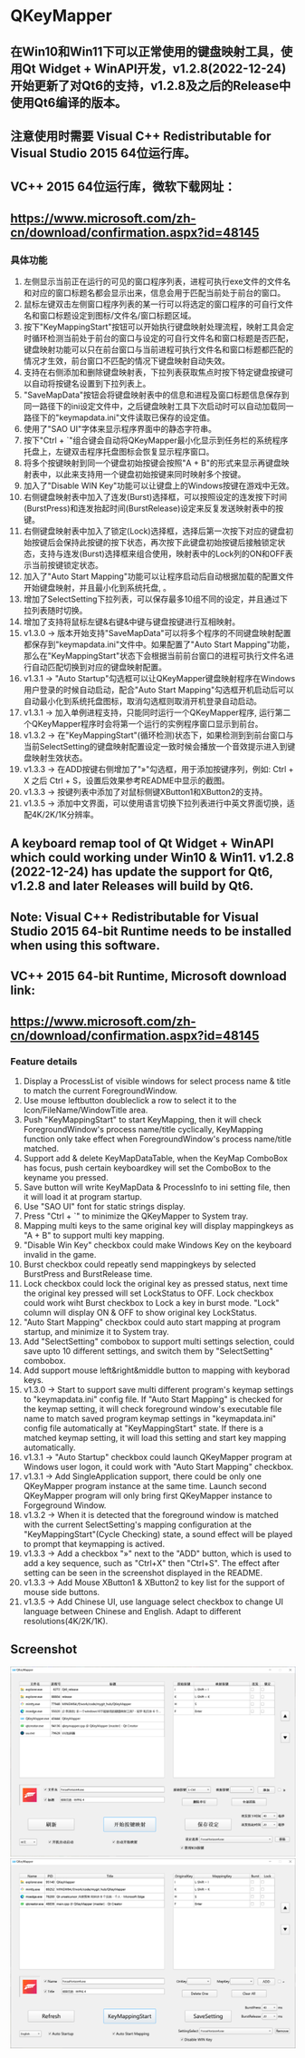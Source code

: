 # QKeyMapper
## 在Win10和Win11下可以正常使用的键盘映射工具，使用Qt Widget + WinAPI开发，v1.2.8(2022-12-24)开始更新了对Qt6的支持，v1.2.8及之后的Release中使用Qt6编译的版本。
## 注意使用时需要 Visual C++ Redistributable for Visual Studio 2015 64位运行库。
## VC++ 2015 64位运行库，微软下载网址：
## https://www.microsoft.com/zh-cn/download/confirmation.aspx?id=48145

### 具体功能
1. 左侧显示当前正在运行的可见的窗口程序列表，进程可执行exe文件的文件名和对应的窗口标题名都会显示出来，信息会用于匹配当前处于前台的窗口。
2. 鼠标左键双击左侧窗口程序列表的某一行可以将选定的窗口程序的可自行文件名和窗口标题设定到图标/文件名/窗口标题区域。
3. 按下"KeyMappingStart"按钮可以开始执行键盘映射处理流程，映射工具会定时循环检测当前处于前台的窗口与设定的可自行文件名和窗口标题是否匹配，键盘映射功能可以只在前台窗口与当前进程可执行文件名和窗口标题都匹配的情况才生效，前台窗口不匹配的情况下键盘映射自动失效。
4. 支持在右侧添加和删除键盘映射表，下拉列表获取焦点时按下特定键盘按键可以自动将按键名设置到下拉列表上。
5. "SaveMapData"按钮会将键盘映射表中的信息和进程及窗口标题信息保存到同一路径下的ini设定文件中，之后键盘映射工具下次启动时可以自动加载同一路径下的"keymapdata.ini"文件读取已保存的设定值。
6. 使用了"SAO UI"字体来显示程序界面中的静态字符串。
7. 按下"Ctrl + `"组合键会自动将QKeyMapper最小化显示到任务栏的系统程序托盘上，左键双击程序托盘图标会恢复显示程序窗口。
8. 将多个按键映射到同一个键盘初始按键会按照"A + B"的形式来显示再键盘映射表中，以此来支持用一个键盘初始按键来同时映射多个按键。
9. 加入了"Disable WIN Key"功能可以让键盘上的Windows按键在游戏中无效。
10. 右侧键盘映射表中加入了连发(Burst)选择框，可以按照设定的连发按下时间(BurstPress)和连发抬起时间(BurstRelease)设定来反复发送映射表中的按键。
11. 右侧键盘映射表中加入了锁定(Lock)选择框，选择后第一次按下对应的键盘初始按键后会保持此按键的按下状态，再次按下此键盘初始按键后接触锁定状态，支持与连发(Burst)选择框来组合使用，映射表中的Lock列的ON和OFF表示当前按键锁定状态。
12. 加入了"Auto Start Mapping"功能可以让程序启动后自动根据加载的配置文件开始键盘映射，并且最小化到系统托盘, 。
13. 增加了SelectSetting下拉列表，可以保存最多10组不同的设定，并且通过下拉列表随时切换。
14. 增加了支持将鼠标左键&右键&中键与键盘按键进行互相映射。
15. v1.3.0 -> 版本开始支持"SaveMapData"可以将多个程序的不同键盘映射配置都保存到"keymapdata.ini"文件中。如果配置了"Auto Start Mapping"功能，那么在"KeyMappingStart"状态下会根据当前前台窗口的进程可执行文件名进行自动匹配切换到对应的键盘映射配置。
16. v1.3.1 -> "Auto Startup"勾选框可以让QKeyMapper键盘映射程序在Windows用户登录的时候自动启动，配合"Auto Start Mapping"勾选框开机启动后可以自动最小化到系统托盘图标，取消勾选框则取消开机登录自动启动。
17. v1.3.1 -> 加入单例进程支持，只能同时运行一个QKeyMapper程序, 运行第二个QKeyMapper程序时会将第一个运行的实例程序窗口显示到前台。
18. v1.3.2 -> 在"KeyMappingStart"(循环检测)状态下，如果检测到到前台窗口与当前SelectSetting的键盘映射配置设定一致时候会播放一个音效提示进入到键盘映射生效状态。
19. v1.3.3 -> 在ADD按键右侧增加了"»"勾选框，用于添加按键序列，例如: Ctrl + X 之后 Ctrl + S，设置后效果参考README中显示的截图。
20. v1.3.3 -> 按键列表中添加了对鼠标侧键XButton1和XButton2的支持。
21. v1.3.5 -> 添加中文界面，可以使用语言切换下拉列表进行中英文界面切换，适配4K/2K/1K分辨率。


## A keyboard remap tool of Qt Widget + WinAPI which could working under Win10 & Win11. v1.2.8 (2022-12-24) has update the support for Qt6, v1.2.8 and later Releases will build by Qt6.
## Note: Visual C++ Redistributable for Visual Studio 2015 64-bit Runtime needs to be installed when using this software.
## VC++ 2015 64-bit Runtime, Microsoft download link:
## https://www.microsoft.com/zh-cn/download/confirmation.aspx?id=48145

### Feature details
1. Display a ProcessList of visible windows for select process name & title to match the current ForegroundWindow.
2. Use mouse leftbutton doubleclick a row to select it to the Icon/FileName/WindowTitle area.
3. Push "KeyMappingStart" to start KeyMapping, then it will check ForegroundWindow's process name/title cyclically, KeyMapping function only take effect when ForegroundWindow's process name/title matched.
4. Support add & delete KeyMapDataTable, when the KeyMap ComboBox has focus, push certain keyboardkey will set the ComboBox to the keyname you pressed.
5. Save button will write KeyMapData & ProcessInfo to ini setting file, then it will load it at program startup.
6. Use "SAO UI" font for static strings display.
7. Press "Ctrl + `" to minimize the QKeyMapper to System tray.
8. Mapping multi keys to the same original key will display mappingkeys as "A + B" to support multi key mapping.
9. "Disable Win Key" checkbox could make Windows Key on the keyboard invalid in the game.
10. Burst checkbox could repeatly send mappingkeys by selected BurstPress and BurstRelease time.
11. Lock checkbox could lock the original key as pressed status, next time the original key pressed will set LockStatus to OFF. Lock checkbox could work wiht Burst checkbox to Lock a key in burst mode. "Lock" column will display ON & OFF to show original key LockStatus.
12. "Auto Start Mapping" checkbox could auto start mapping at program startup, and minimize it to System tray.
13. Add "SelectSetting" combobox to support multi settings selection, could save upto 10 different settings, and switch them by "SelectSetting" combobox.
14. Add support mouse left&right&middle button to mapping with keyborad keys.
15. v1.3.0 -> Start to support save multi different program's keymap settings to "keymapdata.ini" config file. If "Auto Start Mapping" is checked for the keymap setting, it will check foreground window's executable file name to match saved program keymap settings in "keymapdata.ini" config file automatically at "KeyMappingStart" state. If there is a matched keymap setting, it will load this setting and start key mapping automatically.
16. v1.3.1 -> "Auto Startup" checkbox could launch QKeyMapper program at Windows user logon, it could work with "Auto Start Mapping" checkbox.
17. v1.3.1 -> Add SingleApplication support, there could be only one QKeyMapper program instance at the same time. Launch second QKeyMapper program will only bring first QKeyMapper instance to Forgeground Window.
18. v1.3.2 -> When it is detected that the foreground window is matched with the current SelectSetting's mapping configuration at the "KeyMappingStart"(Cycle Checking) state, a sound effect will be played to prompt that keymapping is actived.
19. v1.3.3 -> Add a checkbox "»" next to the "ADD" button, which is used to add a key sequence, such as "Ctrl+X" then "Ctrl+S". The effect after setting can be seen in the screenshot displayed in the README.
20. v1.3.3 -> Add Mouse XButton1 & XButton2 to key list for the support of mouse side buttons.
21. v1.3.5 -> Add Chinese UI, use language select checkbox to change UI language between Chinese and English. Adapt to different resolutions(4K/2K/1K).

## Screenshot
![Screenshot](https://raw.githubusercontent.com/Zalafina/QKeyMapper/master/screenshot/QKeyMapper_screenshot_03.png)
![Screenshot](https://raw.githubusercontent.com/Zalafina/QKeyMapper/master/screenshot/QKeyMapper_screenshot_02.png)
